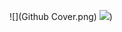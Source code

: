 ![](Github Cover.png)
![](https://github.com/bzgnexe/bozmaschine/blob/1e9e129c268931de13ed424014b11bb80826d245/Social%20Links.png))
